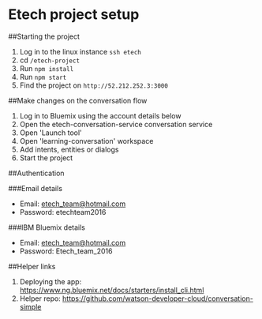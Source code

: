# Etech project setup
##Starting the project

1. Log in to the linux instance `ssh etech`
2. cd `/etech-project`
3. Run `npm install`
4. Run `npm start`
5. Find the project on `http://52.212.252.3:3000`

##Make changes on the conversation flow

1. Log in to Bluemix using the account details below
2. Open the etech-conversation-service conversation service
3. Open 'Launch tool'
4. Open 'learning-conversation' workspace
5. Add intents, entities or dialogs
6. Start the project

##Authentication

###Email details

- Email: etech_team@hotmail.com
- Password: etechteam2016

###IBM Bluemix details

- Email: etech_team@hotmail.com
- Password: Etech_team_2016

##Helper links

1. Deploying the app: https://www.ng.bluemix.net/docs/starters/install_cli.html
2. Helper repo: https://github.com/watson-developer-cloud/conversation-simple